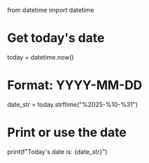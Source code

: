 from datetime import datetime

# Get today's date
today = datetime.now()

# Format: YYYY-MM-DD
date_str = today.strftime("%2025-%10-%31")

# Print or use the date
print(f"Today's date is: {date_str}")